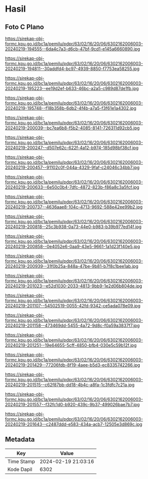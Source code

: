 # Hasil

## Foto C Plano

https://sirekap-obj-formc.kpu.go.id/bc1a/pemilu/pdpr/63/02/16/20/06/6302162006003-20240219-194555--6da4c7a3-d6cb-47bf-9cd1-e145a6660890.jpg

https://sirekap-obj-formc.kpu.go.id/bc1a/pemilu/pdpr/63/02/16/20/06/6302162006003-20240219-194811--30addfd4-bc97-4939-8850-f7753ea58255.jpg

https://sirekap-obj-formc.kpu.go.id/bc1a/pemilu/pdpr/63/02/16/20/06/6302162006003-20240219-195223--ee19d2ef-b633-46bc-a2a5-c989d87de1fb.jpg

https://sirekap-obj-formc.kpu.go.id/bc1a/pemilu/pdpr/63/02/16/20/06/6302162006003-20240219-195748--f18b358b-6db2-4f4b-a7a5-f3f61e1a4302.jpg

https://sirekap-obj-formc.kpu.go.id/bc1a/pemilu/pdpr/63/02/16/20/06/6302162006003-20240219-200039--bc7ea6b8-f5b2-4085-8141-726311d92cb5.jpg

https://sirekap-obj-formc.kpu.go.id/bc1a/pemilu/pdpr/63/02/16/20/06/6302162006003-20240219-200247--d507e62c-622f-4a12-b974-185d98bf38cf.jpg

https://sirekap-obj-formc.kpu.go.id/bc1a/pemilu/pdpr/63/02/16/20/06/6302162006003-20240219-200457--91102c0f-044a-4329-9faf-c24046c34bb7.jpg

https://sirekap-obj-formc.kpu.go.id/bc1a/pemilu/pdpr/63/02/16/20/06/6302162006003-20240219-200633--6e50c0b4-7dfc-4872-823b-f86a8c3a5fcf.jpg

https://sirekap-obj-formc.kpu.go.id/bc1a/pemilu/pdpr/63/02/16/20/06/6302162006003-20240219-200737--4636aae8-104c-4713-9692-588e42ee99b2.jpg

https://sirekap-obj-formc.kpu.go.id/bc1a/pemilu/pdpr/63/02/16/20/06/6302162006003-20240219-200818--25c3b938-0a73-44e0-b983-b39b977ed14f.jpg

https://sirekap-obj-formc.kpu.go.id/bc1a/pemilu/pdpr/63/02/16/20/06/6302162006003-20240219-200858--0e4052e6-0aa9-43e5-9661-1a1d23f140e5.jpg

https://sirekap-obj-formc.kpu.go.id/bc1a/pemilu/pdpr/63/02/16/20/06/6302162006003-20240219-200939--31f0b25a-848a-47be-9b81-b7f8c1bee1ab.jpg

https://sirekap-obj-formc.kpu.go.id/bc1a/pemilu/pdpr/63/02/16/20/06/6302162006003-20240219-201023--e52d1030-2033-4813-9bb9-1e2d06b804de.jpg

https://sirekap-obj-formc.kpu.go.id/bc1a/pemilu/pdpr/63/02/16/20/06/6302162006003-20240219-201107--54502519-0055-42fd-9342-ce5ada078e09.jpg

https://sirekap-obj-formc.kpu.go.id/bc1a/pemilu/pdpr/63/02/16/20/06/6302162006003-20240219-201158--473469dd-5455-4a72-9d8c-f0a59a3837f7.jpg

https://sirekap-obj-formc.kpu.go.id/bc1a/pemilu/pdpr/63/02/16/20/06/6302162006003-20240219-201251--19e64655-5cff-4850-bfb4-030e5c59b12f.jpg

https://sirekap-obj-formc.kpu.go.id/bc1a/pemilu/pdpr/63/02/16/20/06/6302162006003-20240219-201429--77206fdb-8f19-4aee-b5d3-ec8335742266.jpg

https://sirekap-obj-formc.kpu.go.id/bc1a/pemilu/pdpr/63/02/16/20/06/6302162006003-20240219-201515--c62f87bb-dd18-4b4c-a8fa-1c3fdfc7c21a.jpg

https://sirekap-obj-formc.kpu.go.id/bc1a/pemilu/pdpr/63/02/16/20/06/6302162006003-20240219-201557--f32fc1d0-b920-439c-9b37-499026bae7b7.jpg

https://sirekap-obj-formc.kpu.go.id/bc1a/pemilu/pdpr/63/02/16/20/06/6302162006003-20240219-201643--c2487ddd-e583-434a-acb7-12505e3d869c.jpg


## Metadata

| Key        | Value               |
| ---------- | ------------------- |
| Time Stamp | 2024-02-19 21:03:16 |
| Kode Dapil | 6302                |



